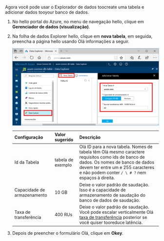 Agora você pode usar o Explorador de dados toocreate uma tabela e adicionar dados tooyour banco de dados. 

1. No hello portal do Azure, no menu de navegação hello, clique em **Gerenciador de dados (visualização)**. 
2. Na folha de dados Explorer hello, clique em **nova tabela**, em seguida, preencha a página hello usando Olá informações a seguir.

    ![Gerenciador de dados no hello portal do Azure](./media/cosmos-db-create-table/azure-cosmosdb-data-explorer.png)

    Configuração|Valor sugerido|Descrição
    ---|---|---
    Id da Tabela|tabela de exemplo|Olá ID para a nova tabela. Nomes de tabela têm Olá mesmo caractere requisitos como ids de banco de dados. Os nomes de banco de dados devem ter entre um e 255 caracteres e não podem conter `/ \ # ?` nem espaços à direita.
    Capacidade de armazenamento| 10 GB|Deixe o valor padrão de saudação. Isso é a capacidade de armazenamento de saudação do banco de dados de saudação.
    Taxa de transferência|400 RUs|Deixe o valor padrão de saudação. Você pode escalar verticalmente Olá [taxa de transferência](../articles/cosmos-db/request-units.md) posterior se você quiser tooreduce latência.

3. Depois de preencher o formulário Olá, clique em **Okey**.
